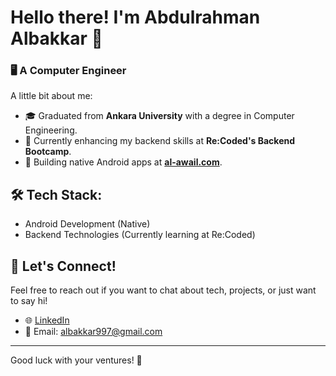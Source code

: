 # Hello there! I'm Abdulrahman Albakkar 👋

### 🖥️ A Computer Engineer

A little bit about me:

- 🎓 Graduated from **Ankara University** with a degree in Computer Engineering.
- 🚀 Currently enhancing my backend skills at **Re:Coded's Backend Bootcamp**.
- 📱 Building native Android apps at **[al-awail.com](https://www.al-awail.com)**.

## 🛠️ Tech Stack:
- Android Development (Native)
- Backend Technologies (Currently learning at Re:Coded)

## 🤝 Let's Connect!
Feel free to reach out if you want to chat about tech, projects, or just want to say hi!

- 🌐 [LinkedIn]([Your_LinkedIn_Link_Here](https://www.linkedin.com/in/abdulrahman-albakkar-836175165/))
- 📧 Email: albakkar997@gmail.com

---

Good luck with your ventures! 🚀
